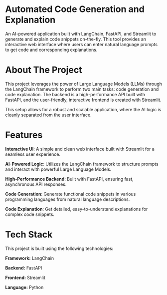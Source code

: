 # Automated Code Generation and Explanation
An AI-powered application built with LangChain, FastAPI, and Streamlit to generate and explain code snippets on-the-fly. This tool provides an interactive web interface where users can enter natural language prompts to get code and corresponding explanations.

# About The Project
This project leverages the power of Large Language Models (LLMs) through the LangChain framework to perform two main tasks: code generation and code explanation. The backend is a high-performance API built with FastAPI, and the user-friendly, interactive frontend is created with Streamlit.

This setup allows for a robust and scalable application, where the AI logic is cleanly separated from the user interface.
# Features
**Interactive UI**: A simple and clean web interface built with Streamlit for a seamless user experience.

**AI-Powered Logic**: Utilizes the LangChain framework to structure prompts and interact with powerful Large Language Models.

**High-Performance Backend**: Built with FastAPI, ensuring fast, asynchronous API responses.

**Code Generation**: Generate functional code snippets in various programming languages from natural language descriptions.

**Code Explanation**: Get detailed, easy-to-understand explanations for complex code snippets.
# Tech Stack
This project is built using the following technologies:

**Framework:** LangChain

**Backend:** FastAPI

**Frontend:** Streamlit

**Language:** Python

